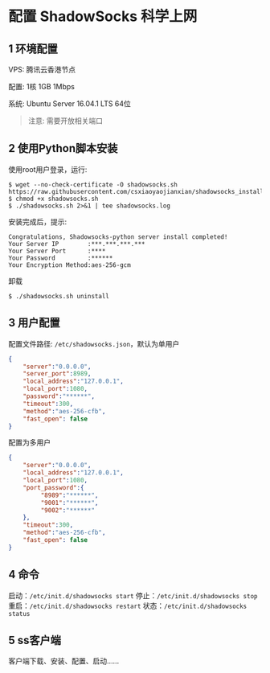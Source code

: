# 配置 ShadowSocks 科学上网

## 1 环境配置

VPS: 腾讯云香港节点

配置: 1核 1GB 1Mbps

系统: Ubuntu Server 16.04.1 LTS 64位

> 注意: 需要开放相关端口

## 2 使用Python脚本安装 

使用root用户登录，运行:

```shell
$ wget --no-check-certificate -O shadowsocks.sh https://raw.githubusercontent.com/csxiaoyaojianxian/shadowsocks_install/master/shadowsocks.sh
$ chmod +x shadowsocks.sh
$ ./shadowsocks.sh 2>&1 | tee shadowsocks.log
```

安装完成后，提示:

```
Congratulations, Shadowsocks-python server install completed!
Your Server IP        :***.***.***.***
Your Server Port      :****
Your Password         :******
Your Encryption Method:aes-256-gcm
```

卸载

```shell
$ ./shadowsocks.sh uninstall
```

## 3 用户配置

配置文件路径: `/etc/shadowsocks.json`，默认为单用户

```json
{
    "server":"0.0.0.0",
    "server_port":8989,
    "local_address":"127.0.0.1",
    "local_port":1080,
    "password":"******",
    "timeout":300,
    "method":"aes-256-cfb",
    "fast_open": false
}
```
配置为多用户
```json
{
    "server":"0.0.0.0",
    "local_address":"127.0.0.1",
    "local_port":1080,
    "port_password":{
         "8989":"******",
         "9001":"******",
         "9002":"******"
    },
    "timeout":300,
    "method":"aes-256-cfb",
    "fast_open": false
}
```
## 4 命令

启动：`/etc/init.d/shadowsocks start`
停止：`/etc/init.d/shadowsocks stop`
重启：`/etc/init.d/shadowsocks restart`
状态：`/etc/init.d/shadowsocks status`

## 5 ss客户端

客户端下载、安装、配置、启动……


